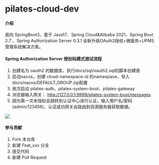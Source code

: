 # pilates-cloud-dev

#### 介绍
面向 SpringBoot3，基于 Java17、Spring Cloud&Alibaba 2021、Spring Boot 2.7 、Spring Authorization Server 0.3.1 全新升级OAuth2授权+微服务+UPMS管理系统解决方案。


#### Spring Authorization Server 授权码模式测试流程
1. 创建名为 oauth2 的数据库，执行docs/sql/oauth2.sql的脚本创建表
2. 启动nacos，创建 cloud-namespace-id 的namespace，导入docs/nacos/DEFAULT_GROUP.zip配置
3. 依次启动 pilates-auth、pilates-system-boot、pilates-gateway
4. 浏览器输入网关： http://127.0.0.1:9999/pilates-system-boot/messages 
5. 因为第一次未授权会跳转到认证中心进行认证，输入用户名/密码(admin/123456)，认证成功网关会路由到资源服务器获取数据。

![](https://oss.youlai.tech/blog/sas-authorization-code.gif)


#### 参与贡献

1.  Fork 本仓库
2.  新建 Feat_xxx 分支
3.  提交代码
4.  新建 Pull Request